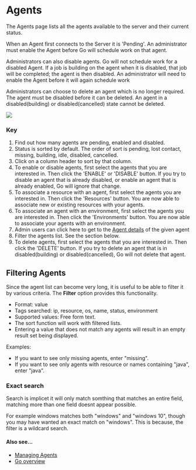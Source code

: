 # Agents

The Agents page lists all the agents available to the server and their current status.

When an Agent first connects to the Server it is 'Pending'. An administrator must enable the Agent before Go will schedule work on that agent.

Administrators can also disable agents. Go will not schedule work for a disabled Agent. If a job is building on the agent when it is disabled, that job will be completed; the agent is then disabled. An administrator will need to enable the Agent before it will again schedule work

Administrators can choose to delete an agent which is no longer required. The agent must be disabled before it can be deleted. An agent in a disabled(building) or disabled(cancelled) state cannot be deleted.

![](../resources/images/agents.png)

### Key

1.  Find out how many agents are pending, enabled and disabled.
2.  Status is sorted by default. The order of sort is pending, lost contact, missing, building, idle, disabled, cancelled.
3.  Click on a column header to sort by that column.
4.  To enable or disable agents, first select the agents that you are interested in. Then click the 'ENABLE' or 'DISABLE' button. If you try to disable an agent that is already disabled, or enable an agent that is already enabled, Go will ignore that change.
5.  To associate a resource with an agent, first select the agents you are interested in. Then click the 'Resources' button. You are now able to associate new or existing resources with your agents.
6.  To associate an agent with an environment, first select the agents you are interested in. Then click the 'Environments' button. You are now able to associate your agents with an environment.
7.  Admin users can click here to get to the [Agent details](../navigation/agent_details.md) of the given agent
8.  Filter the agents list. See the section below.
9.  To delete agents, first select the agents that you are interested in. Then click the 'DELETE' button. If you try to delete an agent that is in disabled(building) or disabled(cancelled), Go will not delete that agent.

## Filtering Agents

Since the agent list can become very long, it is useful to be able to filter it by various criteria. The **Filter** option provides this functionality.

-   Format: value
-   Tags searched: ip, resource, os, name, status, environment
-   Supported values: Free form text.
-   The sort function will work with filtered lists.
-   Entering a value that does not match any agents will result in an empty result set being displayed.

Examples:

-   If you want to see only missing agents, enter "missing".
-   If you want to see only agents with resource or names containing "java", enter "java".


### Exact search

Search is implicet it will only match somthing that matches an entire field, matching more than one field doesnt appear possible.

For example windows matches both "windows" and "windows 10", though you may have wanted an exact match on "windows". This is because, the filter is a wildcard search.

#### Also see...

-   [Managing Agents](../configuration/managing_a_build_cloud.md)
-   [Go overview](../index.md)
